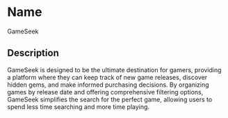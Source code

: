 # Name
GameSeek

## Description
GameSeek is designed to be the ultimate destination for gamers, providing a platform where they can keep track of new game releases, discover hidden gems, and make informed purchasing decisions. By organizing games by release date and offering comprehensive filtering options, GameSeek simplifies the search for the perfect game, allowing users to spend less time searching and more time playing.

##
